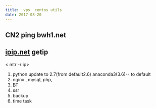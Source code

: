 ```yaml
---
title:  vps  centos utils
date: 2017-08-20
---
```

## CN2 ping bwh1.net 
## [ipip.net](http://ipip.net)  getip
 < mtr -r  ip>
 1. python update to 2.7(from default2.6)
     anaconda3(3.6)-- to default
  2.  nginx , mysql,  php, 
 3.  BT
 4.  ssr 
 5.  backup
 6.  time task

  
